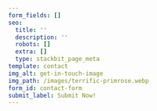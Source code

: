 ```yaml
---
form_fields: []
seo:
  title: ''
  description: ''
  robots: []
  extra: []
  type: stackbit_page_meta
template: contact
img_alt: get-in-touch-image
img_path: /images/terrific-primrose.webp
form_id: contact-form
submit_label: Submit Now!
---
```

